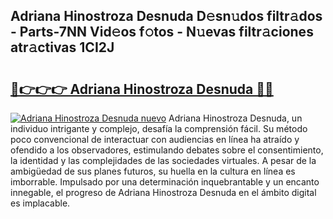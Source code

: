 ## Adriana Hinostroza Desnuda D𝚎sn𝚞dos filtr𝚊dos - Parts-7NN Vid𝚎os f𝚘tos - N𝚞evas filtr𝚊ciones atr𝚊ctivas 1CI2J

# <h2><a href="http://mbckny.tromn.icu/?c=Adriana+Hinostroza+Desnuda">🔗👉👉👉 Adriana Hinostroza Desnuda 🔗🔗</a></h2>

[![Adriana Hinostroza Desnuda nuevo](https://i.imgur.com/pEAQMta.gif)](http://mbckny.tromn.icu/?c=Adriana+Hinostroza+Desnuda)
Adriana Hinostroza Desnuda, un individuo intrigante y complejo, desafía la comprensión fácil. Su método poco convencional de interactuar con audiencias en línea ha atraído y ofendido a los observadores, estimulando debates sobre el consentimiento, la identidad y las complejidades de las sociedades virtuales. A pesar de la ambigüedad de sus planes futuros, su huella en la cultura en línea es imborrable. Impulsado por una determinación inquebrantable y un encanto innegable, el progreso de Adriana Hinostroza Desnuda en el ámbito digital es implacable.

